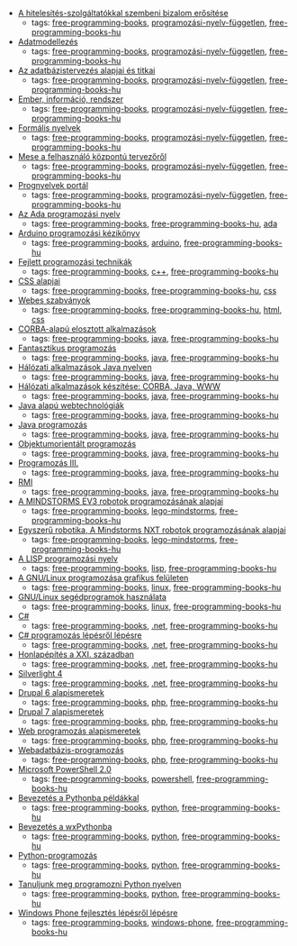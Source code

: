 * [A hitelesítés-szolgáltatókkal szembeni bizalom erősítése](http://mek.oszk.hu/03900/03943/index.phtml)
    * tags: [free-programming-books](../tags/free-programming-books.md), [programozási-nyelv-független](../tags/programozási-nyelv-független.md), [free-programming-books-hu](../tags/free-programming-books-hu.md)
* [Adatmodellezés](http://mek.oszk.hu/11100/11144/index.phtml)
    * tags: [free-programming-books](../tags/free-programming-books.md), [programozási-nyelv-független](../tags/programozási-nyelv-független.md), [free-programming-books-hu](../tags/free-programming-books-hu.md)
* [Az adatbázistervezés alapjai és titkai](http://mek.oszk.hu/11100/11123/index.phtml)
    * tags: [free-programming-books](../tags/free-programming-books.md), [programozási-nyelv-független](../tags/programozási-nyelv-független.md), [free-programming-books-hu](../tags/free-programming-books-hu.md)
* [Ember, információ, rendszer](http://mek.oszk.hu/11100/11122/index.phtml)
    * tags: [free-programming-books](../tags/free-programming-books.md), [programozási-nyelv-független](../tags/programozási-nyelv-független.md), [free-programming-books-hu](../tags/free-programming-books-hu.md)
* [Formális nyelvek](http://mek.oszk.hu/05000/05099/index.phtml)
    * tags: [free-programming-books](../tags/free-programming-books.md), [programozási-nyelv-független](../tags/programozási-nyelv-független.md), [free-programming-books-hu](../tags/free-programming-books-hu.md)
* [Mese a felhasználó központú tervezőről](http://mek.oszk.hu/11700/11748/index.phtml)
    * tags: [free-programming-books](../tags/free-programming-books.md), [programozási-nyelv-független](../tags/programozási-nyelv-független.md), [free-programming-books-hu](../tags/free-programming-books-hu.md)
* [Prognyelvek portál](http://nyelvek.inf.elte.hu/index.php)
    * tags: [free-programming-books](../tags/free-programming-books.md), [programozási-nyelv-független](../tags/programozási-nyelv-független.md), [free-programming-books-hu](../tags/free-programming-books-hu.md)
* [Az Ada programozási nyelv](http://mek.oszk.hu/01200/01256/index.phtml)
    * tags: [free-programming-books](../tags/free-programming-books.md), [free-programming-books-hu](../tags/free-programming-books-hu.md), [ada](../tags/ada.md)
* [Arduino programozási kézikönyv](http://avr.tavir.hu)
    * tags: [free-programming-books](../tags/free-programming-books.md), [arduino](../tags/arduino.md), [free-programming-books-hu](../tags/free-programming-books-hu.md)
* [Fejlett programozási technikák](http://www.ms.sapientia.ro/~manyi/teaching/c++/cpp.pdf)
    * tags: [free-programming-books](../tags/free-programming-books.md), [c++](../tags/c++.md), [free-programming-books-hu](../tags/free-programming-books-hu.md)
* [CSS alapjai](http://weblabor.hu/cikkek/cssalapjai1)
    * tags: [free-programming-books](../tags/free-programming-books.md), [free-programming-books-hu](../tags/free-programming-books-hu.md), [css](../tags/css.md)
* [Webes szabványok](http://nagygusztav.hu/webes-szabvanyok)
    * tags: [free-programming-books](../tags/free-programming-books.md), [free-programming-books-hu](../tags/free-programming-books-hu.md), [html](../tags/html.md), [css](../tags/css.md)
* [CORBA-alapú elosztott alkalmazások](http://mek.oszk.hu/01400/01404/index.phtml)
    * tags: [free-programming-books](../tags/free-programming-books.md), [java](../tags/java.md), [free-programming-books-hu](../tags/free-programming-books-hu.md)
* [Fantasztikus programozás](http://mek.oszk.hu/00800/00889/index.phtml)
    * tags: [free-programming-books](../tags/free-programming-books.md), [java](../tags/java.md), [free-programming-books-hu](../tags/free-programming-books-hu.md)
* [Hálózati alkalmazások Java nyelven](http://mek.oszk.hu/01300/01304/index.phtml)
    * tags: [free-programming-books](../tags/free-programming-books.md), [java](../tags/java.md), [free-programming-books-hu](../tags/free-programming-books-hu.md)
* [Hálózati alkalmazások készítése: CORBA, Java, WWW](http://mek.oszk.hu/01700/01750/index.phtml)
    * tags: [free-programming-books](../tags/free-programming-books.md), [java](../tags/java.md), [free-programming-books-hu](../tags/free-programming-books-hu.md)
* [Java alapú webtechnológiák](http://www.ms.sapientia.ro/~manyi/index_java_techn.html)
    * tags: [free-programming-books](../tags/free-programming-books.md), [java](../tags/java.md), [free-programming-books-hu](../tags/free-programming-books-hu.md)
* [Java programozás](http://nagygusztav.hu/java-programozas)
    * tags: [free-programming-books](../tags/free-programming-books.md), [java](../tags/java.md), [free-programming-books-hu](../tags/free-programming-books-hu.md)
* [Objektumorientált programozás](http://www.ms.sapientia.ro/~manyi/teaching/oop/oop.pdf)
    * tags: [free-programming-books](../tags/free-programming-books.md), [java](../tags/java.md), [free-programming-books-hu](../tags/free-programming-books-hu.md)
* [Programozás III.](http://www.sze.hu/~varjasin/oktat.html)
    * tags: [free-programming-books](../tags/free-programming-books.md), [java](../tags/java.md), [free-programming-books-hu](../tags/free-programming-books-hu.md)
* [RMI](http://mek.oszk.hu/01200/01263/index.phtml)
    * tags: [free-programming-books](../tags/free-programming-books.md), [java](../tags/java.md), [free-programming-books-hu](../tags/free-programming-books-hu.md)
* [A MINDSTORMS EV3 robotok programozásának alapjai](http://www.hdidakt.hu/adat/dw_anyagok/dw_74.pdf)
    * tags: [free-programming-books](../tags/free-programming-books.md), [lego-mindstorms](../tags/lego-mindstorms.md), [free-programming-books-hu](../tags/free-programming-books-hu.md)
* [Egyszerű robotika, A Mindstorms NXT robotok programozásának alapjai](http://www.amcham.hu/download/002/556/Robotkonyv_KR_BZS.pdf)
    * tags: [free-programming-books](../tags/free-programming-books.md), [lego-mindstorms](../tags/lego-mindstorms.md), [free-programming-books-hu](../tags/free-programming-books-hu.md)
* [A LISP programozási nyelv](http://mek.oszk.hu/07200/07258/index.phtml)
    * tags: [free-programming-books](../tags/free-programming-books.md), [lisp](../tags/lisp.md), [free-programming-books-hu](../tags/free-programming-books-hu.md)
* [A GNU/Linux programozása grafikus felületen](http://mek.oszk.hu/05500/05528/index.phtml)
    * tags: [free-programming-books](../tags/free-programming-books.md), [linux](../tags/linux.md), [free-programming-books-hu](../tags/free-programming-books-hu.md)
* [GNU/Linux segédprogramok használata](http://mek.oszk.hu/08700/08742/index.phtml)
    * tags: [free-programming-books](../tags/free-programming-books.md), [linux](../tags/linux.md), [free-programming-books-hu](../tags/free-programming-books-hu.md)
* [C#](http://mek.oszk.hu/10300/10384/index.phtml)
    * tags: [free-programming-books](../tags/free-programming-books.md), [.net](../tags/.net.md), [free-programming-books-hu](../tags/free-programming-books-hu.md)
* [C# programozás lépésről lépésre](http://devportal.hu)
    * tags: [free-programming-books](../tags/free-programming-books.md), [.net](../tags/.net.md), [free-programming-books-hu](../tags/free-programming-books-hu.md)
* [Honlapépítés a XXI. században](http://mek.oszk.hu/10300/10392/index.phtml)
    * tags: [free-programming-books](../tags/free-programming-books.md), [.net](../tags/.net.md), [free-programming-books-hu](../tags/free-programming-books-hu.md)
* [Silverlight 4](http://mek.oszk.hu/10300/10382/index.phtml)
    * tags: [free-programming-books](../tags/free-programming-books.md), [.net](../tags/.net.md), [free-programming-books-hu](../tags/free-programming-books-hu.md)
* [Drupal 6 alapismeretek](http://nagygusztav.hu/drupal-6-alapismeretek)
    * tags: [free-programming-books](../tags/free-programming-books.md), [php](../tags/php.md), [free-programming-books-hu](../tags/free-programming-books-hu.md)
* [Drupal 7 alapismeretek](http://nagygusztav.hu/drupal-7-alapismeretek)
    * tags: [free-programming-books](../tags/free-programming-books.md), [php](../tags/php.md), [free-programming-books-hu](../tags/free-programming-books-hu.md)
* [Web programozás alapismeretek](http://nagygusztav.hu/web-programozas)
    * tags: [free-programming-books](../tags/free-programming-books.md), [php](../tags/php.md), [free-programming-books-hu](../tags/free-programming-books-hu.md)
* [Webadatbázis-programozás](http://ade.web.elte.hu/wabp/index.html)
    * tags: [free-programming-books](../tags/free-programming-books.md), [php](../tags/php.md), [free-programming-books-hu](../tags/free-programming-books-hu.md)
* [Microsoft PowerShell 2.0](http://mek.oszk.hu/10400/10402/index.phtml)
    * tags: [free-programming-books](../tags/free-programming-books.md), [powershell](../tags/powershell.md), [free-programming-books-hu](../tags/free-programming-books-hu.md)
* [Bevezetés a Pythonba példákkal](http://mek.oszk.hu/08400/08436/index.phtml)
    * tags: [free-programming-books](../tags/free-programming-books.md), [python](../tags/python.md), [free-programming-books-hu](../tags/free-programming-books-hu.md)
* [Bevezetés a wxPythonba](http://mek.oszk.hu/08400/08446/index.phtml)
    * tags: [free-programming-books](../tags/free-programming-books.md), [python](../tags/python.md), [free-programming-books-hu](../tags/free-programming-books-hu.md)
* [Python-programozás](http://blog.molnardenes.hu/python-programozas-1-alapfogalmak/)
    * tags: [free-programming-books](../tags/free-programming-books.md), [python](../tags/python.md), [free-programming-books-hu](../tags/free-programming-books-hu.md)
* [Tanuljunk meg programozni Python nyelven](http://mek.oszk.hu/08400/08435/index.phtml)
    * tags: [free-programming-books](../tags/free-programming-books.md), [python](../tags/python.md), [free-programming-books-hu](../tags/free-programming-books-hu.md)
* [Windows Phone fejlesztés lépésről lépésre](http://mek.oszk.hu/10300/10393/)
    * tags: [free-programming-books](../tags/free-programming-books.md), [windows-phone](../tags/windows-phone.md), [free-programming-books-hu](../tags/free-programming-books-hu.md)
